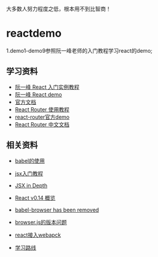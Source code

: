 大多数人努力程度之低，根本用不到比智商！

# reactdemo
1.demo1-demo9参照阮一峰老师的入门教程学习react的demo;

## 学习资料

- [阮一峰 React 入门实例教程](http://www.ruanyifeng.com/blog/2015/03/react.html)
- [阮一峰 React demo](https://github.com/ruanyf/react-demos)
- [官方文档](http://reactjs.cn/react/docs/getting-started-zh-CN.html)
- [React Router 使用教程](http://www.ruanyifeng.com/blog/2016/05/react_router.html)
- [react-router官方demo](https://github.com/reactjs/react-router-tutorial/tree/master/lessons/01-setting-up)
- [React Router 中文文档](https://react-guide.github.io/react-router-cn/docs/Introduction.html)

## 相关资料

- [babel的使用](https://babeljs.io/)
- [jsx入门教程](https://hulufei.gitbooks.io/react-tutorial/content/index.html)
- [JSX in Depth](http://reactjs.cn/react/docs/jsx-in-depth.html)
- [React v0.14 概览](https://undefinedblog.com/react-v0-14/)
- [babel-browser has been removed](https://babeljs.io/docs/usage/browser/)
- [browser.js的版本问题](http://stackoverflow.com/questions/36672007/reactjs-cannot-read-property-keys-of-undefined)
 - [react接入webapck](https://fakefish.github.io/react-webpack-cookbook/index.html)

- [学习路线](https://www.zhihu.com/question/48362330)
